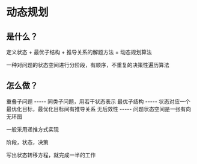# 动态规划


## 是什么？

定义状态 + 最优子结构 + 推导关系的解题方法 = 动态规划算法

一种对问题的状态空间进行分阶段，有顺序，不重复的决策性遍历算法


## 怎么做？

重叠子问题 -----   同类子问题，用若干状态表示
最优子结构 -----   状态对应一个最优化目标，最优化目标间有推导关系
无后效性   -----   问题状态空间是一张有向无环图

一般采用递推方式实现


阶段，状态，决策

写出状态转移方程，就完成一半的工作